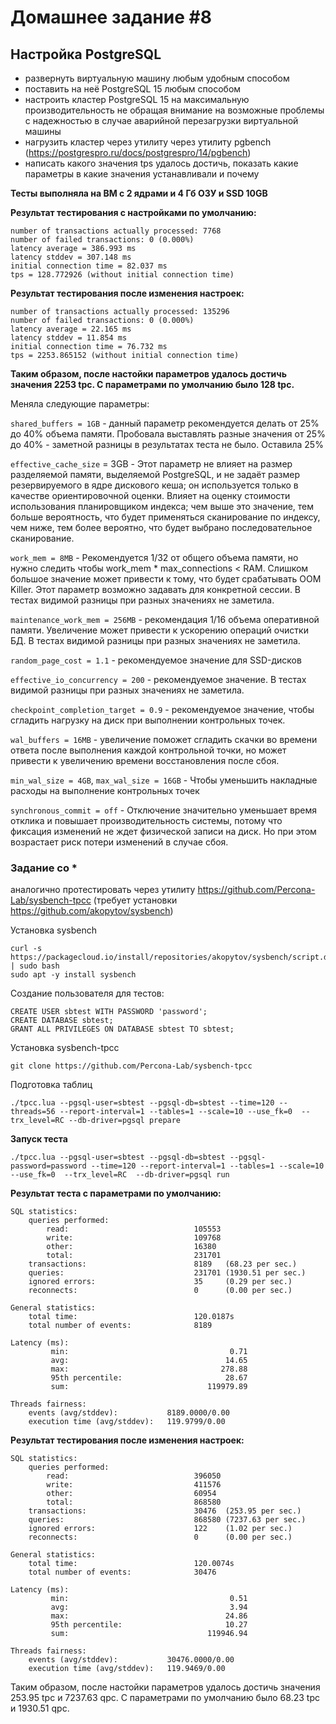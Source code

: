 # Домашнее задание #8

## Настройка PostgreSQL


- развернуть виртуальную машину любым удобным способом
- поставить на неё PostgreSQL 15 любым способом
- настроить кластер PostgreSQL 15 на максимальную производительность не обращая внимание на возможные проблемы с надежностью в случае аварийной перезагрузки виртуальной машины
- нагрузить кластер через утилиту через утилиту pgbench (https://postgrespro.ru/docs/postgrespro/14/pgbench)
- написать какого значения tps удалось достичь, показать какие параметры в какие значения устанавливали и почему

__Тесты выполняла на ВМ с 2 ядрами и 4 Гб ОЗУ и SSD 10GB__

__Результат тестирования с настройками по умолчанию:__
```
number of transactions actually processed: 7768
number of failed transactions: 0 (0.000%)
latency average = 386.993 ms
latency stddev = 307.148 ms
initial connection time = 82.037 ms
tps = 128.772926 (without initial connection time)
```

__Результат тестирования после изменения настроек:__
```
number of transactions actually processed: 135296
number of failed transactions: 0 (0.000%)
latency average = 22.165 ms
latency stddev = 11.854 ms
initial connection time = 76.732 ms
tps = 2253.865152 (without initial connection time)
```

__Таким образом, после настойки параметров удалось достичь значения 2253 tpc. С параметрами по умолчанию было 128 tpc.__

Меняла следующие параметры:

`shared_buffers = 1GB` - данный параметр рекомендуется делать от 25% до 40% объема памяти. Пробовала выставлять разные значения от 25% до 40% - заметной разницы в результатах теста не было. Оставила 25%

`effective_cache_size` = 3GB - Этот параметр не влияет на размер разделяемой памяти, выделяемой PostgreSQL, и не задаёт размер резервируемого в ядре дискового кеша; он используется только в качестве ориентировочной оценки. Влияет на оценку стоимости использования планировщиком индекса; чем выше это значение, тем больше вероятность, что будет применяться сканирование по индексу, чем ниже, тем более вероятно, что будет выбрано последовательное сканирование. 

`work_mem = 8MB` - Рекомендуется 1/32 от общего объема памяти, но нужно следить чтобы work_mem * max_connections < RAM. Слишком большое значение может привести к тому, что будет срабатывать OOM Killer. Этот параметр возможно задавать для конкретной сессии. В тестах видимой разницы при разных значениях не заметила.

`maintenance_work_mem = 256MB` - рекомендация 1/16 объема оперативной памяти. Увеличение может привести к ускорению операций очистки БД. В тестах видимой разницы при разных значениях не заметила.

`random_page_cost = 1.1` - рекомендуемое значение для SSD-дисков

`effective_io_concurrency = 200` - рекомендуемое значение. В тестах видимой разницы при разных значениях не заметила.

`checkpoint_completion_target = 0.9` - рекомендуемое значение, чтобы сгладить нагрузку на диск при выполнении контрольных точек.

`wal_buffers = 16MB` - увеличение поможет сгладить скачки во времени ответа после выполнения каждой контрольной точки, но может привести к увеличению времени восстановления после сбоя.

`min_wal_size = 4GB`, `max_wal_size = 16GB` - Чтобы уменьшить накладные расходы на выполнение контрольных точек

`synchronous_commit = off`  - Отключение значительно уменьшает время отклика и повышает производительность системы, потому что фиксация изменений не ждет физической записи на диск. Но при этом возрастает риск потери изменений в случае сбоя.


### Задание со * 

аналогично протестировать через утилиту https://github.com/Percona-Lab/sysbench-tpcc (требует установки https://github.com/akopytov/sysbench)

Установка sysbench
```
curl -s https://packagecloud.io/install/repositories/akopytov/sysbench/script.deb.sh | sudo bash
sudo apt -y install sysbench
```
Создание пользователя для тестов:
```
CREATE USER sbtest WITH PASSWORD 'password';
CREATE DATABASE sbtest;
GRANT ALL PRIVILEGES ON DATABASE sbtest TO sbtest;
```

Установка sysbench-tpcc
```
git clone https://github.com/Percona-Lab/sysbench-tpcc
```

Подготовка таблиц
```
./tpcc.lua --pgsql-user=sbtest --pgsql-db=sbtest --time=120 --threads=56 --report-interval=1 --tables=1 --scale=10 --use_fk=0  --trx_level=RC --db-driver=pgsql prepare
```

__Запуск теста__
```
./tpcc.lua --pgsql-user=sbtest --pgsql-db=sbtest --pgsql-password=password --time=120 --report-interval=1 --tables=1 --scale=10 --use_fk=0  --trx_level=RC  --db-driver=pgsql run
```

__Результат теста с параметрами по умолчанию:__
```
SQL statistics:
    queries performed:
        read:                            105553
        write:                           109768
        other:                           16380
        total:                           231701
    transactions:                        8189   (68.23 per sec.)
    queries:                             231701 (1930.51 per sec.)
    ignored errors:                      35     (0.29 per sec.)
    reconnects:                          0      (0.00 per sec.)

General statistics:
    total time:                          120.0187s
    total number of events:              8189

Latency (ms):
         min:                                    0.71
         avg:                                   14.65
         max:                                  278.88
         95th percentile:                       28.67
         sum:                               119979.89

Threads fairness:
    events (avg/stddev):           8189.0000/0.00
    execution time (avg/stddev):   119.9799/0.00
```


__Результат тестирования после изменения настроек:__

```
SQL statistics:
    queries performed:
        read:                            396050
        write:                           411576
        other:                           60954
        total:                           868580
    transactions:                        30476  (253.95 per sec.)
    queries:                             868580 (7237.63 per sec.)
    ignored errors:                      122    (1.02 per sec.)
    reconnects:                          0      (0.00 per sec.)

General statistics:
    total time:                          120.0074s
    total number of events:              30476

Latency (ms):
         min:                                    0.51
         avg:                                    3.94
         max:                                   24.86
         95th percentile:                       10.27
         sum:                               119946.94

Threads fairness:
    events (avg/stddev):           30476.0000/0.00
    execution time (avg/stddev):   119.9469/0.00

```

Таким образом, после настойки параметров удалось достичь значения 253.95 tpc и 7237.63 qpc. С параметрами по умолчанию было 68.23 tpc и 1930.51 qpc.
